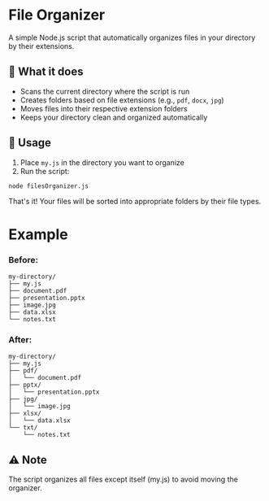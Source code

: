 # File Organizer

A simple Node.js script that automatically organizes files in your directory by their extensions.

## 🚀 What it does

- Scans the current directory where the script is run
- Creates folders based on file extensions (e.g., `pdf`, `docx`, `jpg`)
- Moves files into their respective extension folders
- Keeps your directory clean and organized automatically

## 📁 Usage

1. Place `my.js` in the directory you want to organize
2. Run the script:
```bash
node filesOrganizer.js
```

That's it! Your files will be sorted into appropriate folders by their file types.

# Example

### Before:
```
my-directory/
├── my.js
├── document.pdf
├── presentation.pptx
├── image.jpg
├── data.xlsx
└── notes.txt
```

### After:
```
my-directory/
├── my.js
├── pdf/
│   └── document.pdf
├── pptx/
│   └── presentation.pptx
├── jpg/
│   └── image.jpg
├── xlsx/
│   └── data.xlsx
└── txt/
    └── notes.txt
```

## ⚠️ Note
The script organizes all files except itself (my.js) to avoid moving the organizer.
